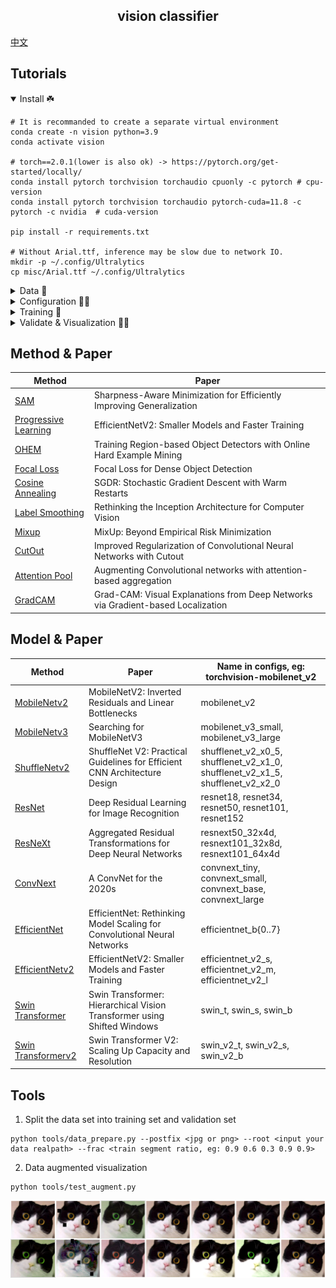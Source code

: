 ## <div align="center">vision classifier</div>
[中文](./README_ch.md)
## Tutorials

<details open>
<summary>Install ☘️</summary>

```shell
# It is recommanded to create a separate virtual environment
conda create -n vision python=3.9 
conda activate vision

# torch==2.0.1(lower is also ok) -> https://pytorch.org/get-started/locally/
conda install pytorch torchvision torchaudio cpuonly -c pytorch # cpu-version
conda install pytorch torchvision torchaudio pytorch-cuda=11.8 -c pytorch -c nvidia  # cuda-version

pip install -r requirements.txt

# Without Arial.ttf, inference may be slow due to network IO.
mkdir -p ~/.config/Ultralytics
cp misc/Arial.ttf ~/.config/Ultralytics
```
</details>

<details close>
<summary>Data 🚀️</summary>

[If for learning, refer to oxford-iiit-pet](./oxford-iiit-pet/README.md)
```bash
python tools/data_prepare.py --postfix <jpg or png> --root <input your data realpath> --frac <train segment ratio, eg: 0.9 0.6 0.3 0.9 0.9>
```

```markdown
project                    
│
├── data  
│   ├── clsXXX-1   
│   ├── clsXXX-... 
├── tools
│   ├── data_prepare.py  

          |
          |
         \|/   
     
project
│
├── data  
│   ├── train  
│       ├── clsXXX 
│           ├── XXX.jpg/png 
│   ├── val  
│       ├── clsXXX 
│           ├── XXX.jpg/png 
├── tools
│   ├── data_prepare.py  
```

</details>

<details close>
<summary>Configuration 🌟🌟️</summary>

If custom data, refer to [Config](configs/classification/README.md) for writing your own config.  (Recommend🌟: modify based on [complete.yaml](configs/classification/complete.yaml) or [pet.yaml](configs/classification/pet.yaml))  
If [oxford-iiit-pet](./oxford-iiit-pet/README_ch_.md), [pet.yaml](configs/classification/pet.yaml) has prepared for you.
</details>

<details close>
<summary>Training 🌟️</summary>

```shell
# one machine one gpu
python main.py --cfgs configs/classification/pet.yaml

# one machine multiple gpus
CUDA_VISIBLE_DEVICES=0,1,2,3 torchrun --nproc_per_node 4 main.py --cfgs configs/classification/pet.yaml
```
</details>

<details close>
<summary>Validate & Visualization 🌟🌟</summary>

<p align="center">
  <img src="./misc/visual&validation.jpg" width="40%" height="auto" >
</p>

```markdown
# You will find context below in log when training completes.

Training complete (0.093 hours)  
Results saved to /home/duke/project/vision-face/run/exp3  
Predict:         python visualize.py --cfgs /xxx/.../vision-classifier/run/exp/pet.yaml --weight /xxx/.../vision-classifier/run/exp/best.pt --badcase --class_json /xxx/.../vision-classifier/run/exp/class_indices.json --ema --cam --data <your data>/val/XXX_cls 
Validate:        python validate.py --cfgs /xxx/.../vision-classifier/run/exp/pet.yaml --eval_topk 5 --weight /xxx/.../vision-classifier/run/exp/best.pt --ema
```

```shell
# visualize.py provides the attention heatmalp function, which can be called by passing "--cam"
python visualize.py --cfgs /xxx/.../vision-classifier/run/exp/pet.yaml --weight /xxx/.../vision-classifier/run/exp/best.pt --badcase --class_json /xxx/.../vision-classifier/run/exp/class_indices.json --ema --cam --data <your data>/val/XXX_cls
```
```shell
python validate.py --cfgs /xxx/.../vision-classifier/run/exp/pet.yaml --eval_topk 5 --weight /xxx/.../vision-classifier/run/exp/best.pt --ema
```

</details>

## Method & Paper
| Method                                                   | Paper                                                                            |
|----------------------------------------------------------|----------------------------------------------------------------------------------|
| [SAM](https://arxiv.org/abs/2010.01412v3)                | Sharpness-Aware Minimization for Efficiently Improving Generalization            |
| [Progressive Learning](https://arxiv.org/abs/2104.00298) | EfficientNetV2: Smaller Models and Faster Training                               |
| [OHEM](https://arxiv.org/abs/1604.03540)                 | Training Region-based Object Detectors with Online Hard Example Mining           |
| [Focal Loss](https://arxiv.org/abs/1708.02002)           | Focal Loss for Dense Object Detection                                            |
| [Cosine Annealing](https://arxiv.org/abs/1608.03983)     | SGDR: Stochastic Gradient Descent with Warm Restarts                             |
| [Label Smoothing](https://arxiv.org/abs/1512.00567)      | Rethinking the Inception Architecture for Computer Vision                        |
| [Mixup](https://arxiv.org/abs/1710.09412)                | MixUp: Beyond Empirical Risk Minimization                                        |
| [CutOut](https://arxiv.org/abs/1708.04552)               | Improved Regularization of Convolutional Neural Networks with Cutout             |
| [Attention Pool](https://arxiv.org/abs/2112.13692)       | Augmenting Convolutional networks with attention-based aggregation               |
| [GradCAM](https://arxiv.org/abs/1610.02391)              | Grad-CAM: Visual Explanations from Deep Networks via Gradient-based Localization |

## Model & Paper

| Method                                                 | Paper                                                                 | Name in configs, eg: torchvision-mobilenet_v2                                   |
|--------------------------------------------------------|-----------------------------------------------------------------------|---------------------------------------------------------------------------------|
| [MobileNetv2](https://arxiv.org/abs/1801.04381)        | MobileNetV2: Inverted Residuals and Linear Bottlenecks           | mobilenet_v2                                                                    |
| [MobileNetv3](https://arxiv.org/abs/1905.02244)        | Searching for MobileNetV3                     | mobilenet_v3_small, mobilenet_v3_large                                          |
| [ShuffleNetv2](https://arxiv.org/abs/1807.11164)       | ShuffleNet V2: Practical Guidelines for Efficient CNN Architecture Design | shufflenet_v2_x0_5, shufflenet_v2_x1_0, shufflenet_v2_x1_5, shufflenet_v2_x2_0  |
| [ResNet](https://arxiv.org/abs/1512.03385)             | Deep Residual Learning for Image Recognition                                 | resnet18, resnet34, resnet50, resnet101, resnet152                              |
| [ResNeXt](https://arxiv.org/abs/1611.05431)            | Aggregated Residual Transformations for Deep Neural Networks                  | resnext50_32x4d, resnext101_32x8d, resnext101_64x4d                             |
| [ConvNext](https://arxiv.org/abs/2201.03545)           | A ConvNet for the 2020s             | convnext_tiny, convnext_small, convnext_base, convnext_large                    |
| [EfficientNet](https://arxiv.org/abs/1905.11946)       | EfficientNet: Rethinking Model Scaling for Convolutional Neural Networks                             | efficientnet_b{0..7}                                          |
| [EfficientNetv2](https://arxiv.org/abs/2104.00298)     | EfficientNetV2: Smaller Models and Faster Training  | efficientnet_v2_s, efficientnet_v2_m, efficientnet_v2_l            |
| [Swin Transformer](https://arxiv.org/abs/2103.14030)   | Swin Transformer: Hierarchical Vision Transformer using Shifted Windows    | swin_t, swin_s, swin_b              |
| [Swin Transformerv2](https://arxiv.org/abs/2111.09883) | Swin Transformer V2: Scaling Up Capacity and Resolution | swin_v2_t, swin_v2_s, swin_v2_b |


## Tools  
1. Split the data set into training set and validation set
```shell
python tools/data_prepare.py --postfix <jpg or png> --root <input your data realpath> --frac <train segment ratio, eg: 0.9 0.6 0.3 0.9 0.9>
```
2. Data augmented visualization 
```shell
python tools/test_augment.py
```
![](misc/aug_image.png)